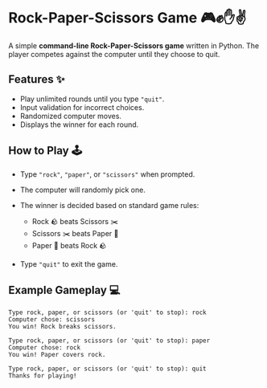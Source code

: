 

# Rock-Paper-Scissors Game 🎮✊✋✌️

A simple **command-line Rock-Paper-Scissors game** written in Python.
The player competes against the computer until they choose to quit.

## Features ✨

* Play unlimited rounds until you type `"quit"`.
* Input validation for incorrect choices.
* Randomized computer moves.
* Displays the winner for each round.

## How to Play 🕹

* Type `"rock"`, `"paper"`, or `"scissors"` when prompted.
* The computer will randomly pick one.
* The winner is decided based on standard game rules:

  * Rock 🪨 beats Scissors ✂️
  * Scissors ✂️ beats Paper 📄
  * Paper 📄 beats Rock 🪨
* Type `"quit"` to exit the game.

## Example Gameplay 💻

```
Type rock, paper, or scissors (or 'quit' to stop): rock
Computer chose: scissors
You win! Rock breaks scissors.

Type rock, paper, or scissors (or 'quit' to stop): paper
Computer chose: rock
You win! Paper covers rock.

Type rock, paper, or scissors (or 'quit' to stop): quit
Thanks for playing!
```
